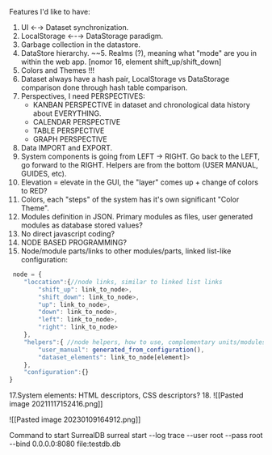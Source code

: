 Features I'd like to have:
1. UI ←→ Dataset synchronization.
2. LocalStorage ←-→ DataStorage paradigm.
3. Garbage collection in the datastore.
4. DataStore hierarchy.
~~5. Realms (?), meaning what "mode" are you in within the web app.  [nomor 16, element shift_up/shift_down]
6. Colors and Themes !!!
7. Dataset always have a hash pair, LocalStorage vs DataStorage comparison done through hash table comparison.
8. Perspectives, I need PERSPECTIVES:
	- KANBAN PERSPECTIVE in dataset and chronological data history about EVERYTHING.
	- CALENDAR PERSPECTIVE
    - TABLE PERSPECTIVE
    - GRAPH PERSPECTIVE
11. Data IMPORT and EXPORT.
12. System components is going from LEFT → RIGHT. Go back to the LEFT, go forward to the RIGHT. Helpers are from the bottom (USER MANUAL, GUIDES, etc).
13. Elevation = elevate in the GUI, the "layer" comes up + change of colors to RED?
14. Colors, each "steps" of the system has it's own significant "Color Theme".
15. Modules definition in JSON. Primary modules as files, user generated modules as database stored values?
16. No direct javascript coding?
17. NODE BASED PROGRAMMING?
18. Node/module parts/links to other modules/parts, linked list-like configuration:
```js
 node = {
 	"loccation":{//node links, similar to linked list links
		"shift_up": link_to_node>,
		"shift_down": link_to_node>,
		"up": link_to_node>,
		"down": link_to_node>,
		"left": link_to_node>, 
		"right": link_to_node>
	}, 
	"helpers":{ //node helpers, how to use, complementary units/modules made out from other node elements.
		"user_manual": generated_from_configuration(),
		"dataset_elements": link_to_node[element]>
	},
	"configuration":{}
}
 ```
 17.System elements: HTML descriptors, CSS descriptors?
18. ![[Pasted image 20211117152416.png]]
 
 ![[Pasted image 20230109164912.png]]
 
 Command to start SurrealDB
 surreal start --log trace --user root --pass root --bind 0.0.0.0:8080 file:testdb.db